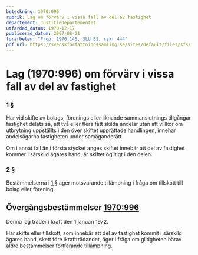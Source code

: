 ```yaml
---
beteckning: 1970:996
rubrik: Lag om förvärv i vissa fall av del av fastighet
departement: Justitiedepartementet
utfardad_datum: 1970-12-17
publicerad_datum: 2007-08-21
forarbeten: "Prop. 1970:145, 3LU 81, rskr 444"
pdf_url: https://svenskforfattningssamling.se/sites/default/files/sfs/1970-12/SFS1970-996.pdf
---
```


# Lag (1970:996) om förvärv i vissa fall av del av fastighet

### 1 §

Har vid skifte av bolags, förenings eller liknande sammanslutnings tillgångar fastighet delats så, att två eller flera fått skilda andelar utan att villkor om utbrytning uppställts i den över skiftet upprättade handlingen, innehar andelsägarna fastigheten under samäganderätt.

Om i annat fall än i första stycket anges skiftet innebär att del av fastighet kommer i särskild ägares hand, är skiftet ogiltigt i den delen.

### 2 §

Bestämmelserna i [1 §](#1) äger motsvarande tillämpning i fråga om tillskott till bolag eller förening.

## Övergångsbestämmelser [1970:996](https://selex.se/eli/sfs/1970/996)

Denna lag träder i kraft den 1 januari 1972.

Har skifte eller tillskott, som innebär att del av fastighet kommit i särskild ägares hand, skett före ikraftträdandet, äger i fråga om giltigheten härav äldre bestämmelser fortfarande tillämpning.